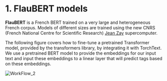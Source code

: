 # 1. FlauBERT models
**FlauBERT** is a French BERT trained on a very large and heterogeneous French corpus. Models of different sizes are trained using the new CNRS  (French National Centre for Scientific Research) [Jean Zay](http://www.idris.fr/eng/jean-zay/ ) supercomputer.

The following figure covers how to fine-tune a pretrained Transformer model, provided by the transformers library, by integrating it with TorchText. We use a pretrained BERT model to provide the embeddings for our input text and input these embeddings to a linear layer that will predict tags based on these embeddings.

![WorkFlow_2](https://user-images.githubusercontent.com/73403859/121178050-601e1f80-c85e-11eb-850c-337e22d5fa08.png)

